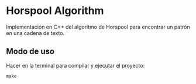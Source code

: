 # Horspool Algorithm

Implementación en C++ del algoritmo de Horspool para encontrar un patrón en una cadena de texto.


## Modo de uso

Hacer en la terminal para compilar y ejecutar el proyecto:

`make`